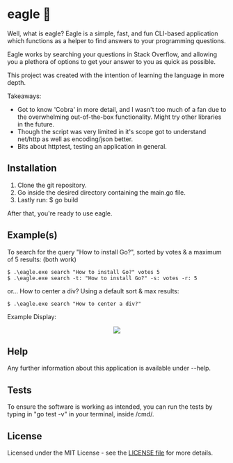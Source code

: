 # eagle 🦅

Well, what is eagle? Eagle is a simple, fast, and fun CLI-based application which functions as a helper to find answers to your programming questions.

Eagle works by searching your questions in Stack Overflow, and allowing you a plethora of options to get your answer to you as quick as possible.

This project was created with the intention of learning the language in more depth.

Takeaways:
- Got to know 'Cobra' in more detail, and I wasn't too much of a fan due to the overwhelming out-of-the-box functionality. Might try other libraries in the future.
- Though the script was very limited in it's scope got to understand net/http as well as encoding/json better.
- Bits about httptest, testing an application in general.

## Installation

1. Clone the git repository.
2. Go inside the desired directory containing the main.go file.
3. Lastly run: $ go build

After that, you're ready to use eagle.

## Example(s)

To search for the query "How to install Go?", sorted by votes & a maximum of 5 results: (both work)
```
$ .\eagle.exe search "How to install Go?" votes 5
$ .\eagle.exe search -t: "How to install Go?" -s: votes -r: 5
```

or... How to center a div? Using a default sort & max results:
```
$ .\eagle.exe search "How to center a div?"
```

Example Display:

<p align="center"><img src="https://i.imgur.com/NIPwico.jpg"></p>

## Help

Any further information about this application is available under --help.

## Tests

To ensure the software is working as intended, you can run the tests by typing in "go test -v" in your terminal, inside /cmd/.

## License

Licensed under the MIT License - see the [LICENSE file](https://github.com/k9mil/eagle/blob/master/LICENSE) for more details.